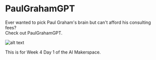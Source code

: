 # PaulGrahamGPT

Ever wanted to pick Paul Graham's brain but can't afford his consulting fees?  
Check out PaulGrahamGPT. 

![alt text](https://s.turbifycdn.com/aah/paulgraham/bio-19.gif)

This is for Week 4 Day 1 of the AI Makerspace. 